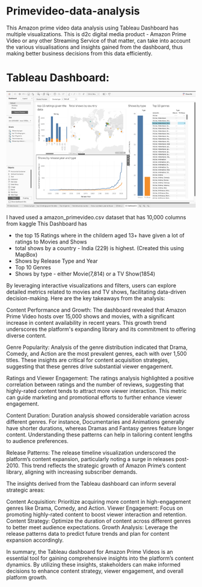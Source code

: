 # Primevideo-data-analysis
This Amazon prime video data analysis using Tableau Dashboard has multiple visualizations. This is d2c digital media product - Amazon Prime Video or any other Streaming Service of that matter, can take into account the various visualisations and insights gained from the dashboard, thus making better business decisions from this data efficiently.

# Tableau Dashboard:
![Tableau Dashboard](https://github.com/Madhuvod/primevideo-data-analytics/blob/main/primevideo_dashboard.png)

I haved used a amazon_primevideo.csv dataset that has 10,000 columns from kaggle
This Dashboard has 
- the top 15 Ratings where in the childern aged 13+ have given a lot of ratings to Movies and Shows
- total shows by a country - India (229) is highest. (Created this using MapBox)
- Shows by Release Type and Year
- Top 10 Genres
- Shows by type - either Movie(7,814) or a TV Show(1854)

By leveraging interactive visualizations and filters, users can explore detailed metrics related to movies and TV shows, facilitating data-driven decision-making. Here are the key takeaways from the analysis:

Content Performance and Growth: The dashboard revealed that Amazon Prime Video hosts over 15,000 shows and movies, with a significant increase in content availability in recent years. This growth trend underscores the platform's expanding library and its commitment to offering diverse content.

Genre Popularity: Analysis of the genre distribution indicated that Drama, Comedy, and Action are the most prevalent genres, each with over 1,500 titles. These insights are critical for content acquisition strategies, suggesting that these genres drive substantial viewer engagement.

Ratings and Viewer Engagement: The ratings analysis highlighted a positive correlation between ratings and the number of reviews, suggesting that highly-rated content tends to attract more viewer interaction. This metric can guide marketing and promotional efforts to further enhance viewer engagement.

Content Duration: Duration analysis showed considerable variation across different genres. For instance, Documentaries and Animations generally have shorter durations, whereas Dramas and Fantasy genres feature longer content. Understanding these patterns can help in tailoring content lengths to audience preferences.

Release Patterns: The release timeline visualization underscored the platform’s content expansion, particularly noting a surge in releases post-2010. This trend reflects the strategic growth of Amazon Prime’s content library, aligning with increasing subscriber demands.

The insights derived from the Tableau dashboard can inform several strategic areas:

 Content Acquisition: Prioritize acquiring more content in high-engagement genres like Drama, Comedy, and Action.
 Viewer Engagement: Focus on promoting highly-rated content to boost viewer interaction and retention.
 Content Strategy: Optimize the duration of content across different genres to better meet audience expectations.
 Growth Analysis: Leverage the release patterns data to predict future trends and plan for content expansion accordingly.

In summary, the Tableau dashboard for Amazon Prime Videos is an essential tool for gaining comprehensive insights into the platform’s content dynamics. By utilizing these insights, stakeholders can make informed decisions to enhance content strategy, viewer engagement, and overall platform growth.
